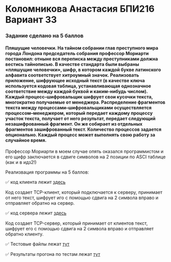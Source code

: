 # Коломникова Анастасия БПИ216 Вариант 33
### Задание сделано на 5 баллов
#### Пляшущие человечки. На тайном собрании глав преступного мира города Лондона председатель собрания профессор Мориарти постановил: отныне вся переписка между преступниками должна вестись тайнописью. В качестве стандарта были выбраны «пляшущие человечки», шифр, в котором каждой букве латинского алфавита соответствует хитроумный значок. Реализовать приложение, шифрующее исходный текст (в качестве ключа используется кодовая таблица, устанавливающая однозначное соответствие между каждой буквой и каким-нибудь числом). Каждый процесс–шифровальщик шифрует свои кусочки текста, многократно получаемые от менеджера. Распределение фрагментов текста между процессами–шифровальщиками осуществляется процессом–менеджером, который передает каждому процессу участок текста, получает от него результат, передает следующий незашифрованный фрагмент. Он же собирает из отдельных фрагментов зашифрованный текст. Количество процессов задается опционально. Каждый процесс может выполнять свою работу за случайное время. 

Профессор Мориарти в моем случае опять оказался программистом и его щифр заключается в сдвиге символов на 2 позиции по ASCI таблице (как и в идз2!)

Реализвация программы на 5 баллов:

:white_check_mark: код клиента лежит [здесь](https://github.com/PostRed/OS_IHW3/blob/main/first.c)

Код создает TCP-клиент, который подключается к серверу, принимает от него текст, шифрует иго с помощью сдвига на 2 символа вправо и отправляет обратно на сервер. 

:white_check_mark: код сервера лежит  [здесь](https://github.com/PostRed/OS_IHW3/blob/main/second.c)

Код создает TCP-сервер, который принимает от клиентов текст, шифрует его с помощью сдвига на 2 символа вправо и отправляет обратно клиенту. 


:white_check_mark: Тестовые файлы лежат [тут](https://github.com/PostRed/OS_IHW3/tree/main/tests)

:white_check_mark: Результаты прогона по тестам лежат [тут](https://github.com/PostRed/OS_IHW3/tree/main/results)

